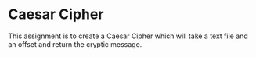 # Caesar Cipher
 
This assignment is to create a Caesar Cipher which will take a text file and an offset and return the cryptic message.